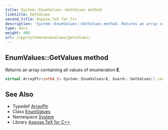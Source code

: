 ```yaml
---
title: System::EnumValues::GetValues method
linktitle: GetValues
second_title: Aspose.TeX for C++
description: 'System::EnumValues::GetValues method. Returns an array containing all values of enumeration E in C++.'
type: docs
weight: 400
url: /cpp/system/enumvalues/getvalues/
---
```

## EnumValues::GetValues method


Returns an array containing all values of enumeration **E**.

```cpp
virtual ArrayPtr<int64_t> System::EnumValues<E, Guard>::GetValues() const override
```

## See Also

* Typedef [ArrayPtr](../../arrayptr/)
* Class [EnumValues](../)
* Namespace [System](../../)
* Library [Aspose.TeX for C++](../../../)
